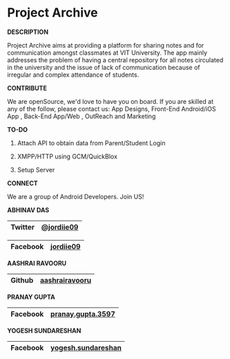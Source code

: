 # Project Archive

**DESCRIPTION**

Project Archive aims at providing a platform for sharing notes and for communication amongst classmates at VIT University. The app mainly addresses the problem of having a central repository for all notes circulated in the university and the issue of lack of communication because of irregular and complex attendance of students.

**CONTRIBUTE**

We are openSource, we'd love to have you on board. If you are skilled at any of the follow, please contact us: App Designs, Front-End Android/iOS App , Back-End App/Web , OutReach and Marketing

**TO-DO**

1. Attach API to obtain data from Parent/Student Login

2. XMPP/HTTP using GCM/QuickBlox

3. Setup Server


**CONNECT**

We are a group of Android Developers. Join US! 

**ABHINAV DAS**

Twitter | [@jordiie09](https://twitter.com/jordiie09)
-------- | ---

Facebook |[jordiie09](https://www.facebook.com/jordiie09)
-------- | ---

**AASHRAI RAVOORU**

Github |   [aashrairavooru](https://github.com/aashrairavooru)
-------- | ---


**PRANAY GUPTA**

Facebook |   [pranay.gupta.3597](https://www.facebook.com/pranay.gupta.3597)
-------- | ---


**YOGESH SUNDARESHAN**

Facebook |   [yogesh.sundareshan](https://www.facebook.com/yogesh.sundareshan)
-------- | ---


